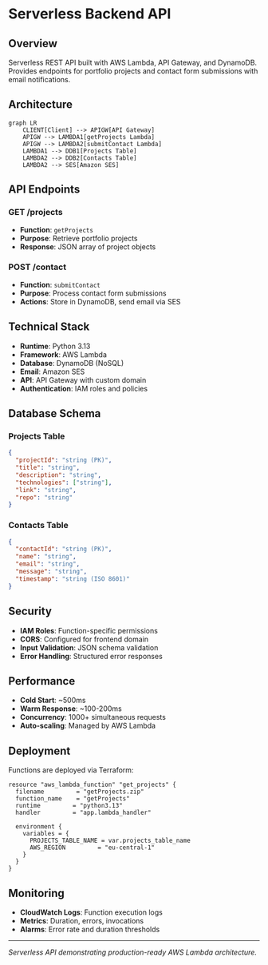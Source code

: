 # Serverless Backend API

## Overview

Serverless REST API built with AWS Lambda, API Gateway, and DynamoDB. Provides endpoints for portfolio projects and contact form submissions with email notifications.

## Architecture

```mermaid
graph LR
    CLIENT[Client] --> APIGW[API Gateway]
    APIGW --> LAMBDA1[getProjects Lambda]
    APIGW --> LAMBDA2[submitContact Lambda]
    LAMBDA1 --> DDB1[Projects Table]
    LAMBDA2 --> DDB2[Contacts Table]
    LAMBDA2 --> SES[Amazon SES]
```

## API Endpoints

### GET /projects
- **Function**: `getProjects`
- **Purpose**: Retrieve portfolio projects
- **Response**: JSON array of project objects

### POST /contact
- **Function**: `submitContact`
- **Purpose**: Process contact form submissions
- **Actions**: Store in DynamoDB, send email via SES

## Technical Stack

- **Runtime**: Python 3.13
- **Framework**: AWS Lambda
- **Database**: DynamoDB (NoSQL)
- **Email**: Amazon SES
- **API**: API Gateway with custom domain
- **Authentication**: IAM roles and policies

## Database Schema

### Projects Table
```json
{
  "projectId": "string (PK)",
  "title": "string",
  "description": "string",
  "technologies": ["string"],
  "link": "string",
  "repo": "string"
}
```

### Contacts Table
```json
{
  "contactId": "string (PK)",
  "name": "string",
  "email": "string",
  "message": "string",
  "timestamp": "string (ISO 8601)"
}
```

## Security

- **IAM Roles**: Function-specific permissions
- **CORS**: Configured for frontend domain
- **Input Validation**: JSON schema validation
- **Error Handling**: Structured error responses

## Performance

- **Cold Start**: ~500ms
- **Warm Response**: ~100-200ms
- **Concurrency**: 1000+ simultaneous requests
- **Auto-scaling**: Managed by AWS Lambda

## Deployment

Functions are deployed via Terraform:

```hcl
resource "aws_lambda_function" "get_projects" {
  filename         = "getProjects.zip"
  function_name    = "getProjects"
  runtime         = "python3.13"
  handler         = "app.lambda_handler"
  
  environment {
    variables = {
      PROJECTS_TABLE_NAME = var.projects_table_name
      AWS_REGION         = "eu-central-1"
    }
  }
}
```

## Monitoring

- **CloudWatch Logs**: Function execution logs
- **Metrics**: Duration, errors, invocations
- **Alarms**: Error rate and duration thresholds

---

*Serverless API demonstrating production-ready AWS Lambda architecture.*
